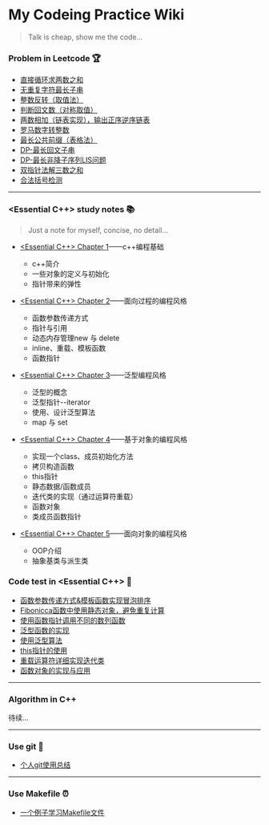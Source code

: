 # My Codeing Practice Wiki

> Talk is cheap, show me the code...

### Problem in Leetcode :trophy:
- [直接循环求两数之和](code/twoNumSum.cpp)
- [无重复字符最长子串](code/repetitionChar.cpp)
- [整数反转（取值法）](code/reverseINT.cpp)
- [判断回文数（对称取值）](code/ispali.cpp)
- [两数相加（链表实现），输出正序逆序链表](code/singleListNode.cpp)
- [罗马数字转整数](code/roma2Int.cpp)
- [最长公共前缀（表格法）](code/longestPrefix.cpp)
- [DP-最长回文子串](code/longSubPali.cpp)
- [DP-最长非降子序列LIS问题](code/LIS.cpp)
- [双指针法解三数之和](code/threeSum.cpp)
- [合法括号检测](code/validBrackets.cpp)


---

### <Essential C++> study notes :books:

> Just a note for myself, concise, no detail...

- [<Essential C++> Chapter 1](./doc/Essential-chapter1.md)——c++编程基础
    - c++简介
    - 一些对象的定义与初始化
    - 指针带来的弹性

- [<Essential C++> Chapter 2](./doc/Essential-chapter2.md)——面向过程的编程风格
    - 函数参数传递方式
    - 指针与引用
    - 动态内存管理new 与 delete
    - inline、重载、模板函数
    - 函数指针

- [<Essential C++> Chapter 3](./doc/Essential-chapter3.md)——泛型编程风格
    - 泛型的概念
    - 泛型指针--iterator
    - 使用、设计泛型算法
    - map 与 set

- [<Essential C++> Chapter 4](./doc/Essential-chapter4.md)——基于对象的编程风格
    - 实现一个class、成员初始化方法
    - 拷贝构造函数
    - this指针
    - 静态数据/函数成员
    - 迭代类的实现（通过运算符重载）
    - 函数对象
    - 类成员函数指针

- [<Essential C++> Chapter 5](./doc/Essential-chapter5.md)——面向对象的编程风格
    - OOP介绍
    - 抽象基类与派生类


### Code test in <Essential C++> :rocket:
- [函数参数传递方式&模板函数实现冒泡排序](code/callFunction.cpp)
- [Fibonicca函数中使用静态对象，避免重复计算](code/fibonacci.cpp)
- [使用函数指针调用不同的数列函数](code/functionPoint.cpp)
- [泛型函数的实现](code/genericVector.cpp)
- [使用泛型算法](code/useAlgorithm.cpp)
- [this指针的使用](code/this.cpp)
- [重载运算符详细实现迭代类](code/operatorOverload/)
- [函数对象的实现与应用](code/functionCall.cpp)

---

### Algorithm in C++
待续...

---

### Use git :bicyclist:
- [个人git使用总结](doc/git.md)


---

### Use Makefile :alarm_clock:
- [一个例子学习Makefile文件](./doc/make.md)




